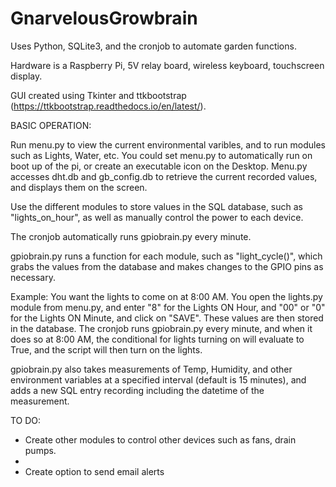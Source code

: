 # GnarvelousGrowbrain


Uses Python, SQLite3, and the cronjob to automate garden functions.

Hardware is a Raspberry Pi, 5V relay board, wireless keyboard, touchscreen display.

GUI created using Tkinter and ttkbootstrap (https://ttkbootstrap.readthedocs.io/en/latest/).

BASIC OPERATION:

Run menu.py to view the current environmental varibles, and to run modules such as Lights, Water, etc.  You could set menu.py to automatically run on boot up of the pi, or create an executable icon on the Desktop.  Menu.py accesses dht.db and gb_config.db to retrieve the current recorded values, and displays them on the screen.

Use the different modules to store values in the SQL database, such as "lights_on_hour", as well as manually control the power to each device. 

The cronjob automatically runs gpiobrain.py every minute.

gpiobrain.py runs a function for each module, such as "light_cycle()", which grabs the values from the database and makes changes to the GPIO pins as necessary.

Example:  You want the lights to come on at 8:00 AM.  You open the lights.py module from menu.py, and enter "8" for the Lights ON Hour, and "00" or "0" for the Lights ON Minute, and click on "SAVE".  These values are then stored in the database.  The cronjob runs gpiobrain.py every minute, and when it does so at 8:00 AM, the conditional for lights turning on will evaluate to True, and the script will then turn on the lights. 

gpiobrain.py also takes measurements of Temp, Humidity, and other environment variables at a specified interval (default is 15 minutes), and adds a new SQL entry recording including the datetime of the measurement.


TO DO:
* Create other modules to control other devices such as fans, drain pumps.
* 
* Create option to send email alerts
